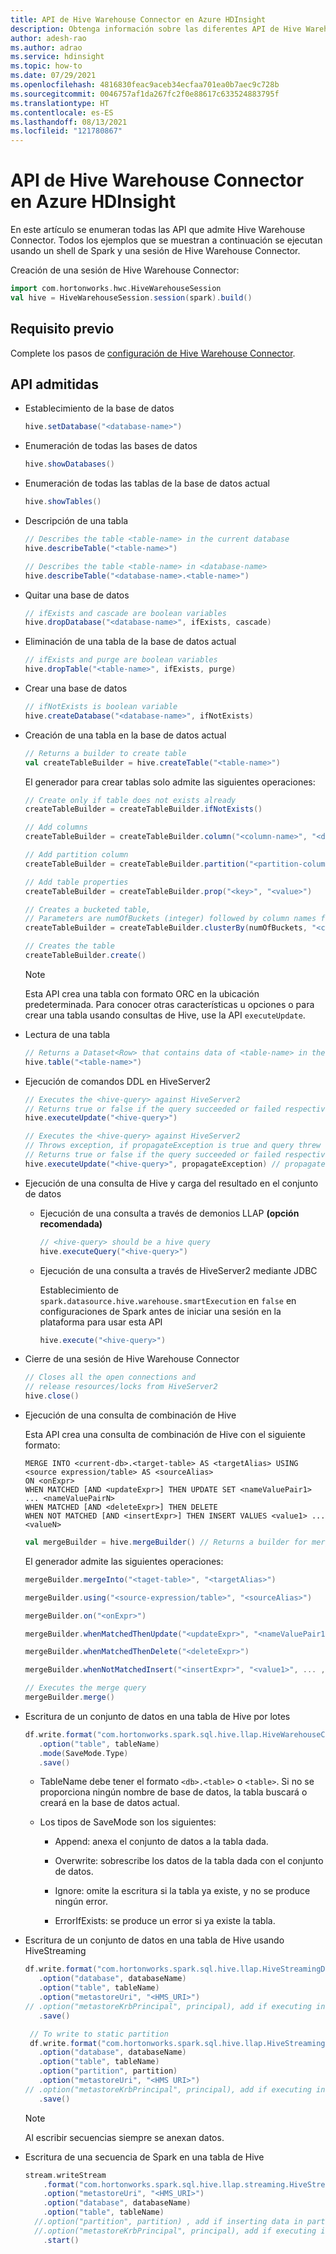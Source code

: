```yaml
---
title: API de Hive Warehouse Connector en Azure HDInsight
description: Obtenga información sobre las diferentes API de Hive Warehouse Connector.
author: adesh-rao
ms.author: adrao
ms.service: hdinsight
ms.topic: how-to
ms.date: 07/29/2021
ms.openlocfilehash: 4816830feac9aceb34ecfaa701ea0b7aec9c728b
ms.sourcegitcommit: 0046757af1da267fc2f0e88617c633524883795f
ms.translationtype: HT
ms.contentlocale: es-ES
ms.lasthandoff: 08/13/2021
ms.locfileid: "121780867"
---
```

# <a name="hive-warehouse-connector-apis-in-azure-hdinsight"></a>API de Hive Warehouse Connector en Azure HDInsight

En este artículo se enumeran todas las API que admite Hive Warehouse Connector. Todos los ejemplos que se muestran a continuación se ejecutan usando un shell de Spark y una sesión de Hive Warehouse Connector.

Creación de una sesión de Hive Warehouse Connector:

```scala
import com.hortonworks.hwc.HiveWarehouseSession
val hive = HiveWarehouseSession.session(spark).build()
```

## <a name="prerequisite"></a>Requisito previo

Complete los pasos de [configuración de Hive Warehouse Connector](./apache-hive-warehouse-connector.md#hive-warehouse-connector-setup).


## <a name="supported-apis"></a>API admitidas

- Establecimiento de la base de datos
    ```scala
    hive.setDatabase("<database-name>")
    ```

- Enumeración de todas las bases de datos
    ```scala
    hive.showDatabases()
    ```

- Enumeración de todas las tablas de la base de datos actual
    ```scala
    hive.showTables()
    ```

- Descripción de una tabla
    
    ```scala
   // Describes the table <table-name> in the current database
    hive.describeTable("<table-name>")
    ```
    
    ```scala
   // Describes the table <table-name> in <database-name>
    hive.describeTable("<database-name>.<table-name>")
    ```

- Quitar una base de datos
    
    ```scala
   // ifExists and cascade are boolean variables
    hive.dropDatabase("<database-name>", ifExists, cascade)
    ```

- Eliminación de una tabla de la base de datos actual
    
    ```scala
    // ifExists and purge are boolean variables
    hive.dropTable("<table-name>", ifExists, purge)
    ```

- Crear una base de datos
    ```scala
   // ifNotExists is boolean variable
    hive.createDatabase("<database-name>", ifNotExists)
    ```

- Creación de una tabla en la base de datos actual
    ```scala
   // Returns a builder to create table
    val createTableBuilder = hive.createTable("<table-name>")
    ```
    
    El generador para crear tablas solo admite las siguientes operaciones: 
    
    ```scala
   // Create only if table does not exists already
    createTableBuilder = createTableBuilder.ifNotExists()
    ```
    
    ```scala
   // Add columns
    createTableBuilder = createTableBuilder.column("<column-name>", "<datatype>")
    ```
    
    ```scala
    // Add partition column
    createTableBuilder = createTableBuilder.partition("<partition-column-name>", "<datatype>")
    ```
    ```scala
   // Add table properties
    createTableBuilder = createTableBuilder.prop("<key>", "<value>")
    ```
    ```scala
    // Creates a bucketed table,
    // Parameters are numOfBuckets (integer) followed by column names for bucketing
    createTableBuilder = createTableBuilder.clusterBy(numOfBuckets, "<column1>", .... , "<columnN>")
    ```
    
    ```scala
    // Creates the table
    createTableBuilder.create()
    ```

    > [!NOTE]
    > Esta API crea una tabla con formato ORC en la ubicación predeterminada. Para conocer otras características u opciones o para crear una tabla usando consultas de Hive, use la API `executeUpdate`.


- Lectura de una tabla

    ```scala
   // Returns a Dataset<Row> that contains data of <table-name> in the current database
    hive.table("<table-name>")
    ```

- Ejecución de comandos DDL en HiveServer2 

    ```scala
    // Executes the <hive-query> against HiveServer2
    // Returns true or false if the query succeeded or failed respectively
    hive.executeUpdate("<hive-query>")
    ```
    
    ```scala
    // Executes the <hive-query> against HiveServer2
    // Throws exception, if propagateException is true and query threw excpetion in HiveServer2
    // Returns true or false if the query succeeded or failed respectively
    hive.executeUpdate("<hive-query>", propagateException) // propagate exception is boolean value
    ```

- Ejecución de una consulta de Hive y carga del resultado en el conjunto de datos
    
  - Ejecución de una consulta a través de demonios LLAP **(opción recomendada)**
    ```scala
    // <hive-query> should be a hive query 
    hive.executeQuery("<hive-query>")
    ```
  - Ejecución de una consulta a través de HiveServer2 mediante JDBC

    Establecimiento de `spark.datasource.hive.warehouse.smartExecution` en `false` en configuraciones de Spark antes de iniciar una sesión en la plataforma para usar esta API
    ```scala
    hive.execute("<hive-query>")
    ```

- Cierre de una sesión de Hive Warehouse Connector
    ```scala
    // Closes all the open connections and
    // release resources/locks from HiveServer2
    hive.close()
    ```

- Ejecución de una consulta de combinación de Hive
    
    Esta API crea una consulta de combinación de Hive con el siguiente formato:
    
    ```
    MERGE INTO <current-db>.<target-table> AS <targetAlias> USING <source expression/table> AS <sourceAlias>
    ON <onExpr>
    WHEN MATCHED [AND <updateExpr>] THEN UPDATE SET <nameValuePair1> ... <nameValuePairN>
    WHEN MATCHED [AND <deleteExpr>] THEN DELETE
    WHEN NOT MATCHED [AND <insertExpr>] THEN INSERT VALUES <value1> ... <valueN>
    ```

    ```scala
    val mergeBuilder = hive.mergeBuilder() // Returns a builder for merge query
    ```
    El generador admite las siguientes operaciones:
    
    ```scala
    mergeBuilder.mergeInto("<taget-table>", "<targetAlias>")
    ```
    
    ```scala
    mergeBuilder.using("<source-expression/table>", "<sourceAlias>")
    ```
    
    ```scala
    mergeBuilder.on("<onExpr>")
    ```
    
    ```scala
    mergeBuilder.whenMatchedThenUpdate("<updateExpr>", "<nameValuePair1>", ... , "<nameValuePairN>")
    ```
    
    ```scala
    mergeBuilder.whenMatchedThenDelete("<deleteExpr>")
    ```
    
    ```scala
    mergeBuilder.whenNotMatchedInsert("<insertExpr>", "<value1>", ... , "<valueN>");
    ```

    ```scala
    // Executes the merge query
    mergeBuilder.merge()
    ```

- Escritura de un conjunto de datos en una tabla de Hive por lotes
    ```scala
    df.write.format("com.hortonworks.spark.sql.hive.llap.HiveWarehouseConnector")
       .option("table", tableName)
       .mode(SaveMode.Type)
       .save()
    ```
   - TableName debe tener el formato `<db>.<table>` o `<table>`. Si no se proporciona ningún nombre de base de datos, la tabla buscará o creará en la base de datos actual.
    
   - Los tipos de SaveMode son los siguientes:
    
     - Append: anexa el conjunto de datos a la tabla dada.
    
     - Overwrite: sobrescribe los datos de la tabla dada con el conjunto de datos.
    
     - Ignore: omite la escritura si la tabla ya existe, y no se produce ningún error.
    
     - ErrorIfExists: se produce un error si ya existe la tabla.


- Escritura de un conjunto de datos en una tabla de Hive usando HiveStreaming
    ```scala
    df.write.format("com.hortonworks.spark.sql.hive.llap.HiveStreamingDataSource")
       .option("database", databaseName)
       .option("table", tableName)
       .option("metastoreUri", "<HMS_URI>")
    // .option("metastoreKrbPrincipal", principal), add if executing in ESP cluster
       .save()
    
     // To write to static partition
     df.write.format("com.hortonworks.spark.sql.hive.llap.HiveStreamingDataSource")
       .option("database", databaseName)
       .option("table", tableName)
       .option("partition", partition)
       .option("metastoreUri", "<HMS URI>")
    // .option("metastoreKrbPrincipal", principal), add if executing in ESP cluster
       .save()
    ```
    > [!NOTE]
    > Al escribir secuencias siempre se anexan datos.


- Escritura de una secuencia de Spark en una tabla de Hive
    ```scala
    stream.writeStream
        .format("com.hortonworks.spark.sql.hive.llap.streaming.HiveStreamingDataSource")
        .option("metastoreUri", "<HMS_URI>")
        .option("database", databaseName)
        .option("table", tableName)
      //.option("partition", partition) , add if inserting data in partition
      //.option("metastoreKrbPrincipal", principal), add if executing in ESP cluster
        .start()
    ```
